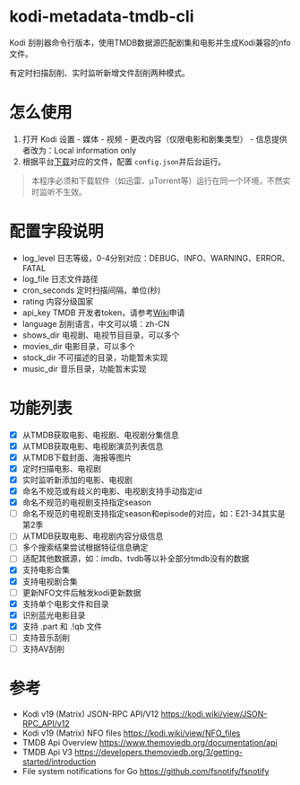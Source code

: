 # kodi-metadata-tmdb-cli

Kodi 刮削器命令行版本，使用TMDB数据源匹配剧集和电影并生成Kodi兼容的nfo文件。

有定时扫描刮削、实时监听新增文件刮削两种模式。

# 怎么使用

1. 打开 Kodi 设置 - 媒体 - 视频  - 更改内容（仅限电影和剧集类型） - 信息提供者改为：Local information only
2. 根据平台[下载](https://github.com/fengqi/kodi-metadata-tmdb-cli/releases)对应的文件，配置 `config.json`并后台运行。

> 本程序必须和下载软件（如迅雷、µTorrent等）运行在同一个环境，不然实时监听不生效。

# 配置字段说明

- log_level 日志等级，0-4分别对应：DEBUG、INFO、WARNING、ERROR、FATAL
- log_file 日志文件路径
- cron_seconds 定时扫描间隔，单位(秒)
- rating 内容分级国家
- api_key TMDB 开发者token，请参考[Wiki](https://github.com/fengqi/kodi-metadata-tmdb-cli/wiki)申请
- language 刮削语言，中文可以填：zh-CN
- shows_dir 电视剧、电视节目目录，可以多个
- movies_dir 电影目录，可以多个
- stock_dir 不可描述的目录，功能暂未实现
- music_dir 音乐目录，功能暂未实现

# 功能列表

- [x] 从TMDB获取电影、电视剧、电视剧分集信息
- [x] 从TMDB获取电影、电视剧演员列表信息
- [x] 从TMDB下载封面、海报等图片
- [x] 定时扫描电影、电视剧
- [x] 实时监听新添加的电影、电视剧
- [x] 命名不规范或有歧义的电影、电视剧支持手动指定id
- [x] 命名不规范的电视剧支持指定season
- [ ] 命名不规范的电视剧支持指定season和episode的对应，如：E21-34其实是第2季
- [ ] 从TMDB获取电影、电视剧内容分级信息
- [ ] 多个搜索结果尝试根据特征信息确定
- [ ] 适配其他数据源，如：imdb、tvdb等以补全部分tmdb没有的数据
- [x] 支持电影合集
- [x] 支持电视剧合集
- [ ] 更新NFO文件后触发kodi更新数据
- [x] 支持单个电影文件和目录
- [x] 识别蓝光电影目录
- [x] 支持 .part 和 .!qb 文件
- [ ] 支持音乐刮削
- [ ] 支持AV刮削

# 参考

- Kodi v19 (Matrix) JSON-RPC API/V12 https://kodi.wiki/view/JSON-RPC_API/v12
- Kodi v19 (Matrix) NFO files https://kodi.wiki/view/NFO_files
- TMDB Api Overview https://www.themoviedb.org/documentation/api
- TMDB Api V3 https://developers.themoviedb.org/3/getting-started/introduction
- File system notifications for Go https://github.com/fsnotify/fsnotify
